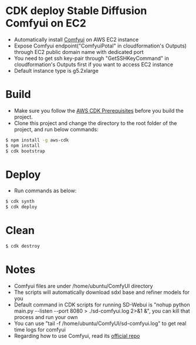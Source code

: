# CDK deploy Stable Diffusion Comfyui on EC2   

* Automatically install [Comfyui](https://github.com/comfyanonymous/ComfyUI) on AWS EC2 instance  
* Expose Comfyui endpoint("ComfyuiPotal" in cloudformation's Outputs) through EC2 public domain name with dedicated port  
* You need to get ssh key-pair through "GetSSHKeyCommand" in cloudformation's Outputs first if you want to access EC2 instance
* Default instance type is g5.2xlarge  

# Build  
* Make sure you follow the [AWS CDK Prerequisites](https://docs.aws.amazon.com/cdk/latest/guide/work-with.html#work-with-prerequisites) before you build the project.
* Clone this project and change the directory to the root folder of the project, and run below commands:
```bash
$ npm install -g aws-cdk
$ npm install  
$ cdk bootstrap
```

# Deploy  
* Run commands as below:
```bash
$ cdk synth
$ cdk deploy
```

# Clean  
```bash
$ cdk destroy
```

# Notes  
* Comfyui files are under /home/ubuntu/ComfyUI directory  
* The scripts will automatically download sdxl base and refiner models for you  
* Default command in CDK scripts for running SD-Webui is "nohup python main.py --listen --port 8080 > ./sd-comfyui.log 2>&1 &", you can kill that process and run your own  
* You can use "tail -f /home/ubuntu/ComfyUI/sd-comfyui.log" to get real time logs for comfyui  
* Regarding how to use Comfyui, read its [official repo](https://github.com/comfyanonymous/ComfyUI)  
